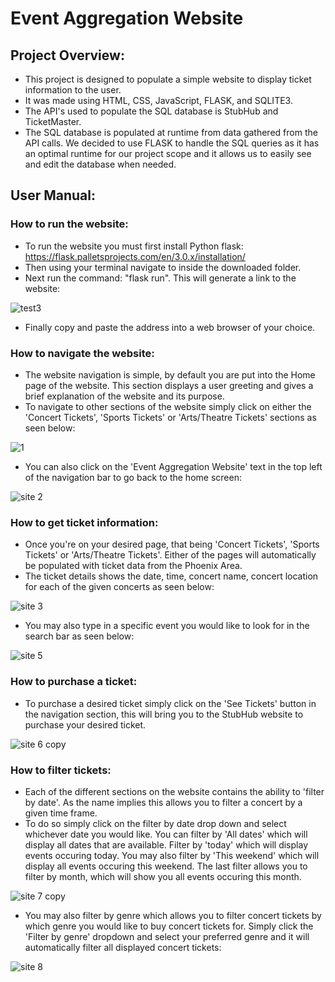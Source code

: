 # Event Aggregation Website

## Project Overview:
- This project is designed to populate a simple website to display ticket information to the user. 
- It was made using HTML, CSS, JavaScript, FLASK, and SQLITE3. 
- The API's used to populate the SQL database is StubHub and TicketMaster.
- The SQL database is populated at runtime from data gathered from the API calls. We decided to use FLASK to handle the SQL queries as it has an optimal runtime for our project scope and it allows us to easily see and edit the database when needed.

## User Manual:

### How to run the website:
- To run the website you must first install Python flask: https://flask.palletsprojects.com/en/3.0.x/installation/
- Then using your terminal navigate to inside the downloaded folder.
- Next run the command: "flask run". This will generate a link to the website:

![test3](https://github.com/Aften/Phase3/assets/34137769/c6ea6d70-2cee-48d7-a7b3-f0e7f42c2cd5)

- Finally copy and paste the address into a web browser of your choice.
  
### How to navigate the website:
- The website navigation is simple, by default you are put into the Home page of the website. This section displays a user greeting and gives a brief explanation of the website and its purpose.
- To navigate to other sections of the website simply click on either the 'Concert Tickets', 'Sports Tickets' or 'Arts/Theatre Tickets' sections as seen below:

![1](https://github.com/Aften/Phase3/assets/34137769/49680838-7143-4385-8931-900faf8f3edb)

- You can also click on the 'Event Aggregation Website' text in the top left of the navigation bar to go back to the home screen:

![site 2](https://github.com/Aften/Phase3/assets/34137769/79f4ce14-9510-4cde-8db9-d55a0cbd25c5)

### How to get ticket information:
- Once you're on your desired page, that being 'Concert Tickets', 'Sports Tickets' or 'Arts/Theatre Tickets'. Either of the pages will automatically be populated with ticket data from the Phoenix Area.
- The ticket details shows the date, time, concert name, concert location for each of the given concerts as seen below:
  
![site 3](https://github.com/Aften/Phase3/assets/34137769/0cd2d1ab-9a11-4aba-a932-5188f53f5484)

- You may also type in a specific event you would like to look for in the search bar as seen below:
  
![site 5](https://github.com/Aften/Phase3/assets/34137769/f688c9fe-e94f-4367-80be-1374d3194a61)

### How to purchase a ticket:
- To purchase a desired ticket simply click on the 'See Tickets' button in the navigation section, this will bring you to the StubHub website to purchase your desired ticket.

![site 6 copy](https://github.com/Aften/Phase3/assets/34137769/d0039b76-df20-4431-8bf5-6fbf4dafabdb)

### How to filter tickets:
- Each of the different sections on the website contains the ability to 'filter by date'. As the name implies this allows you to filter a concert by a given time frame.
- To do so simply click on the filter by date drop down and select whichever date you would like. You can filter by 'All dates' which will display all dates that are available. Filter by 'today' which will display events occuring today. You may also filter by 'This weekend' which will display all events occuring this weekend. The last filter allows you to filter by month, which will show you all events occuring this month.

![site 7 copy](https://github.com/Aften/Phase3/assets/34137769/a41d52ed-9633-4bde-9d9a-6ae1a07d0708)

- You may also filter by genre which allows you to filter concert tickets by which genre you would like to buy concert tickets for. Simply click the 'Filter by genre' dropdown and select your preferred genre and it will automatically filter all displayed concert tickets:

![site 8](https://github.com/Aften/Phase3/assets/34137769/8e2219c4-2f05-4d7b-b7eb-87b5d30cf4bf)
